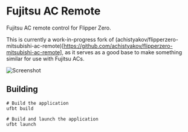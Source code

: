 # Fujitsu AC Remote

Fujitsu AC remote control for Flipper Zero.

This is currently a work-in-progress fork of (achistyakov/flipperzero-mitsubishi-ac-remote)[https://github.com/achistyakov/flipperzero-mitsubishi-ac-remote], as it serves as a good base to make something similar for use with Fujitsu ACs.

![Screenshot](img/screenshot.png)

## Building
```shell
# Build the application
ufbt build

# Build and launch the application
ufbt launch
```
